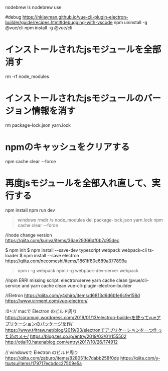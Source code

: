 nodebrew ls
nodebrew use

#debug
https://nklayman.github.io/vue-cli-plugin-electron-builder/guide/recipes.html#debugging-with-vscode
npm uninstall -g @vue/cli
npm install -g @vue/cli

# インストールされたjsモジュールを全部消す
rm -rf node_modules

# インストールされたjsモジュールのバージョン情報を消す
rm package-lock.json yarn.lock

# npmのキャッシュをクリアする
npm cache clear --force

# 再度jsモジュールを全部入れ直して、実行する
npm install
npm run dev

>windows
rmdir /s node_modules
del package-lock.json yarn.lock
npm cache clear --force




//node change version
https://qiita.com/kuriya/items/36ae29366df0b7c95dec

$ npm init
$ npm install --save-dev typescript webpack webpack-cli ts-loader
$ npm install --save electron
https://qiita.com/necomeshi/items/1861ff80e689a377899a

>npm i -g webpack
>npm i -g webpack-dev-server
>webpack



//npm ERR! missing script: electron:serve
yarn cache clean @vue/cli-service and yarn cache clean vue-cli-plugin-electron-builder

//Eletron
https://qiita.com/y4shiro/items/d6813d6d6b1e6c9e158d
https://www.virment.com/vue-electron/


:0+:// macで Electron のビルド周り
https://soramugi.wordpress.com/2019/01/13/electron-builderを使ってvueアプリケーションのパッケージを作/
https://www.t4traw.net/blog/2019/03/electronでアプリケーションを一つ作った時のメモ/
https://blog.tes.co.jp/entry/2019/03/01/155502
http://otiai10.hatenablog.com/entry/2017/10/26/174912

// windowsで  Electron のビルド周り
https://qiita.com/zaburo/items/828051fc7dabb258f0de
https://qiita.com/y-tsutsu/items/179717ecbdcc27509e5a
